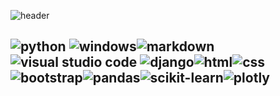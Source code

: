 ![header](https://capsule-render.vercel.app/api?type=waving&color=gradient&height=200&section=header&text=Developer%20Study&fontAlign=50&fontAlignY=30&fontColor=A3DCBE&fontSize=65&animation=scaleIn&descSize=40&descAlign=73&descAlignY=55)

![python](https://img.shields.io/badge/Python-3776AB?style=for-the-badge&logo=python&logoColor=white) ![windows](https://img.shields.io/badge/Windows-0078D6?style=for-the-badge&logo=windows&logoColor=white)![markdown](https://img.shields.io/badge/Markdown-000000?style=for-the-badge&logo=markdown&logoColor=white)![visual studio code](https://img.shields.io/badge/Visual_Studio_Code-0078D4?style=for-the-badge&logo=visual%20studio%20code&logoColor=white)
![django](https://img.shields.io/badge/django-092E20?style=for-the-badge&logo=django&logoColor=white)![html](https://img.shields.io/badge/html-E34F26?style=for-the-badge&logo=html&logoColor=white)![css](https://img.shields.io/badge/css-1572B6?style=for-the-badge&logo=css&logoColor=white)![bootstrap](https://img.shields.io/badge/bootstrap-7952B3?style=for-the-badge&logo=bootstrap&logoColor=white)![pandas](https://img.shields.io/badge/pandas-150458?style=for-the-badge&logo=pandas&logoColor=white)![scikit-learn](https://img.shields.io/badge/scikitlearn-F7931E?style=for-the-badge&logo=scikitlearn&logoColor=white)![plotly](https://img.shields.io/badge/plotly-3F4F75?style=for-the-badge&logo=plotly&logoColor=white)
---
